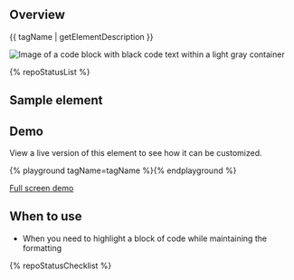 ## Overview

{{ tagName | getElementDescription }}

<uxdot-example width-adjustment="872px">
  <img src="{{ './code-block-sample.png' | url }}" alt="Image of a code block with black code text within a light gray container">
</uxdot-example>

{% repoStatusList %}


## Sample element

<rh-code-block>
<script type="text/html"><!DOCTYPE html>
<title>Title</title>
<style>body {width: 500px;}</style>
<script type="application/javascript">
  function $init() {return true;}
<</script><script type="text/html">/script>
<body>
  <p checked class="title" id="title">Title</p>
  <!-- here goes the rest of the page -->
</body></script>
</rh-code-block>


## Demo

View a live version of this element to see how it can be customized.

{% playground tagName=tagName %}{% endplayground %}

<rh-cta>
<a href="{{ './demo/' | url }}">Full screen demo</a>
</rh-cta>


## When to use

  - When you need to highlight a block of code while maintaining the formatting

{% repoStatusChecklist %}
